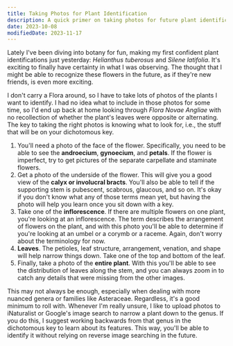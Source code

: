 ```yaml
---
title: Taking Photos for Plant Identification
description: A quick primer on taking photos for future plant identification.
date: 2023-10-08
modifiedDate: 2023-11-17
---
```

Lately I've been diving into botany for fun, making my first confident plant identifications just yesterday: *Helianthus tuberosus* and *Silene latifolia*. It's exciting to finally have certainty in what I was observing. The thought that I might be able to recognize these flowers in the future, as if they're new friends, is even more exciting.

I don't carry a Flora around, so I have to take lots of photos of the plants I want to identify. I had no idea what to include in those photos for some time, so I'd end up back at home looking through *Flora Novae Angliae* with no recollection of whether the plant's leaves were opposite or alternating. The key to taking the right photos is knowing what to look for, i.e., the stuff that will be on your dichotomous key.

1. You'll need a photo of the face of the flower. Specifically, you need to be able to see the **androecium**, **gynoecium**, and **petals**. If the flower is imperfect, try to get pictures of the separate carpellate and staminate flowers.
2. Get a photo of the underside of the flower. This will give you a good view of the **calyx or involucral bracts**. You'll also be able to tell if the supporting stem is pubescent, scabrous, glaucous, and so on. It's okay if you don't know what any of those terms mean yet, but having the photo will help you learn once you sit down with a key.
3. Take one of the **inflorescence**. If there are multiple flowers on one plant, you're looking at an inflorescence. The term describes the arrangement of flowers on the plant, and with this photo you'll be able to determine if you're looking at an umbel or a corymb or a raceme. Again, don't worry about the terminology for now.
4. **Leaves**. The petioles, leaf structure, arrangement, venation, and shape will help narrow things down. Take one of the top and bottom of the leaf.
5. Finally, take a photo of the **entire plant**. With this you'll be able to see the distribution of leaves along the stem, and you can always zoom in to catch any details that were missing from the other images.

This may not always be enough, especially when dealing with more nuanced genera or families like Asteraceae. Regardless, it's a good minimum to roll with. Whenever I'm really unsure, I like to upload photos to iNaturalist or Google's image search to narrow a plant down to the genus. If you do this, I suggest working backwards from that genus in the dichotomous key to learn about its features. This way, you'll be able to identify it without relying on reverse image searching in the future.
